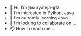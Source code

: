 - 👋 Hi, I’m @suryateja-g13
- 👀 I’m interested in Python, Java
- 🌱 I’m currently learning Java
- 💞️ I’m looking to collaborate on ...
- 📫 How to reach me ...

<!---
suryateja-g13/suryateja-g13 is a ✨ special ✨ repository because its `README.md` (this file) appears on your GitHub profile.
You can click the Preview link to take a look at your changes.
--->
